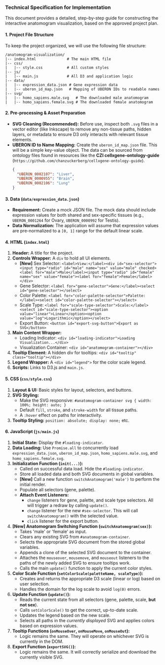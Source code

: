 ### Technical Specification for Implementation

This document provides a detailed, step-by-step guide for constructing the interactive anatomogram visualization, based on the approved project plan.

#### 1. Project File Structure

To keep the project organized, we will use the following file structure:

```
/anatomogram-visualization/
|-- index.html              # The main HTML file
|-- css/
|   |-- style.css           # All custom styles
|-- js/
|   |-- main.js             # All D3 and application logic
|-- data/
|   |-- expression_data.json # Gene expression data
|   |-- uberon_id_map.json   # Mapping of UBERON IDs to readable names
|-- svg/
|   |-- homo_sapiens.male.svg   # The downloaded male anatomogram
|   |-- homo_sapiens.female.svg # The downloaded female anatomogram
```

#### 2. Pre-processing & Asset Preparation

* **SVG Cleaning (Recommended):** Before use, inspect both `.svg` files in a vector editor (like Inkscape) to remove any non-tissue paths, hidden layers, or metadata to ensure D3 only interacts with relevant tissue elements.
* **UBERON ID to Name Mapping:** Create the `uberon_id_map.json` file. This will be a simple key-value object. The data can be sourced from ontology files found in resources like the **CZI cellxgene-ontology-guide** (`https://github.com/chanzuckerberg/cellxgene-ontology-guide`).
    ```json
    {
      "UBERON_0002107": "Liver",
      "UBERON_0000955": "Brain",
      "UBERON_0002106": "Lung"
    }
    ```

#### 3. Data (`data/expression_data.json`)

* **Requirement:** Create a mock JSON file. The mock data should include expression values for both shared and sex-specific tissues (e.g., `UBERON_0001264` for Ovary, `UBERON_0000992` for Testis).
* **Data Normalization:** The application will assume that expression values are pre-normalized to a `[0, 1]` range for the default linear scale.

#### 4. HTML (`index.html`)

1.  **Header:** A title for the project.
2.  **Controls Wrapper:** A `div` to hold all UI elements.
    * **[New]** Sex Selector: `<label>View:</label><div id="sex-selector"><input type="radio" id="male" name="sex" value="male" checked><label for="male">Male</label><input type="radio" id="female" name="sex" value="female"><label for="female">Female</label></div>`
    * Gene Selector: `<label for="gene-selector">Gene:</label><select id="gene-selector"></select>`
    * Color Palette: `<label for="color-palette-selector">Palette:</label><select id="color-palette-selector"></select>`
    * Scale Type: `<label for="scale-type-selector">Scale:</label><select id="scale-type-selector"><option value="linear">Linear</option><option value="log">Logarithmic</option></select>`
    * Export Button: `<button id="export-svg-button">Export as SVG</button>`
3.  **Main Content Wrapper:**
    * Loading Indicator: `<div id="loading-indicator">Loading Visualization...</div>`
    * Visualization Container: `<div id="anatomogram-container"></div>`
4.  **Tooltip Element:** A hidden div for tooltips: `<div id="tooltip" class="tooltip"></div>`
5.  **Legend Wrapper:** A `<div id="legend">` for the color scale legend.
6.  **Scripts:** Links to D3.js and `main.js`.

#### 5. CSS (`css/style.css`)

1.  **Layout & UI:** Basic styles for layout, selectors, and buttons.
2.  **SVG Styling:**
    * Make the SVG responsive: `#anatomogram-container svg { width: 100%; height: auto; }`
    * Default `fill`, `stroke`, and `stroke-width` for all tissue paths.
    * A `:hover` effect on paths for interactivity.
3.  **Tooltip Styling:** `position: absolute; display: none;` etc.

#### 6. JavaScript (`js/main.js`)

1.  **Initial State:** Display the `#loading-indicator`.
2.  **Data Loading:** Use `Promise.all` to concurrently load `expression_data.json`, `uberon_id_map.json`, `homo_sapiens.male.svg`, and `homo_sapiens.female.svg`.
3.  **Initialization Function (`init(...)`):**
    * Called on successful data load. Hide the `#loading-indicator`.
    * Store all loaded data and both SVG documents in global variables.
    * **[New]** Call a new function `switchAnatomogram('male')` to perform the initial render.
    * Populate all selectors (gene, palette).
    * **Attach Event Listeners:**
        * `change` listeners for gene, palette, and scale type selectors. All will trigger a redraw by calling `update()`.
        * `change` listener for the new `#sex-selector`. This will call `switchAnatomogram()` with the selected value.
        * `click` listener for the export button.
4.  **[New] Anatomogram Switching Function (`switchAnatomogram(sex)`):**
    * Takes 'male' or 'female' as input.
    * Clears any existing SVG from `#anatomogram-container`.
    * Selects the appropriate SVG document from the stored global variables.
    * Appends a clone of the selected SVG document to the container.
    * Attaches the `mouseover`, `mousemove`, and `mouseout` listeners to the paths of the newly added SVG to ensure tooltips work.
    * Calls the main `update()` function to apply the current color styles.
5.  **Color Scale Function (`setColorScale(paletteName, scaleType)`):**
    * Creates and returns the appropriate D3 scale (linear or log) based on user selection.
    * Handles the domain for the log scale to avoid `log(0)` errors.
6.  **Update Function (`update()`):**
    * Reads the current state from all selectors (gene, palette, scale, **but not sex**).
    * Calls `setColorScale()` to get the correct, up-to-date scale.
    * Updates the legend based on the new scale.
    * Selects all paths in the *currently displayed* SVG and applies colors based on expression values.
7.  **Tooltip Functions (`onMouseOver`, `onMouseMove`, `onMouseOut`):**
    * Logic remains the same. They will operate on whichever SVG is currently in the DOM.
8.  **Export Function (`exportSVG()`):**
    * Logic remains the same. It will correctly serialize and download the currently visible SVG.
